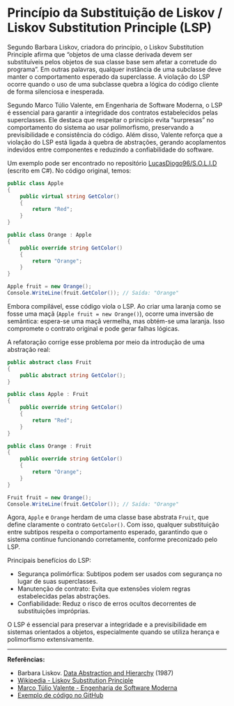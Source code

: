 # Princípio da Substituição de Liskov / Liskov Substitution Principle (LSP)

Segundo Barbara Liskov, criadora do princípio, o Liskov Substitution Principle afirma que “objetos de uma classe derivada devem ser substituíveis pelos objetos de sua classe base sem afetar a corretude do programa”. Em outras palavras, qualquer instância de uma subclasse deve manter o comportamento esperado da superclasse. A violação do LSP ocorre quando o uso de uma subclasse quebra a lógica do código cliente de forma silenciosa e inesperada.

Segundo Marco Túlio Valente, em Engenharia de Software Moderna, o LSP é essencial para garantir a integridade dos contratos estabelecidos pelas superclasses. Ele destaca que respeitar o princípio evita “surpresas” no comportamento do sistema ao usar polimorfismo, preservando a previsibilidade e consistência do código. Além disso, Valente reforça que a violação do LSP está ligada à quebra de abstrações, gerando acoplamentos indevidos entre componentes e reduzindo a confiabilidade do software.

Um exemplo pode ser encontrado no repositório [LucasDiogo96/S.O.L.I.D](https://github.com/LucasDiogo96/S.O.L.I.D/tree/main/3%20-%20Liskov%20Substitution) (escrito em C#). No código original, temos:

```csharp
public class Apple
{
    public virtual string GetColor()
    {
        return "Red";
    }
}

public class Orange : Apple
{
    public override string GetColor()
    {
        return "Orange";
    }
}

Apple fruit = new Orange();
Console.WriteLine(fruit.GetColor()); // Saída: "Orange"
```

Embora compilável, esse código viola o LSP. Ao criar uma laranja como se fosse uma maçã (`Apple fruit = new Orange()`), ocorre uma inversão de semântica: espera-se uma maçã vermelha, mas obtém-se uma laranja. Isso compromete o contrato original e pode gerar falhas lógicas.

A refatoração corrige esse problema por meio da introdução de uma abstração real:

```csharp
public abstract class Fruit
{
    public abstract string GetColor();
}

public class Apple : Fruit
{
    public override string GetColor()
    {
        return "Red";
    }
}

public class Orange : Fruit
{
    public override string GetColor()
    {
        return "Orange";
    }
}

Fruit fruit = new Orange();
Console.WriteLine(fruit.GetColor()); // Saída: "Orange"
```

Agora, `Apple` e `Orange` herdam de uma classe base abstrata `Fruit`, que define claramente o contrato `GetColor()`. Com isso, qualquer substituição entre subtipos respeita o comportamento esperado, garantindo que o sistema continue funcionando corretamente, conforme preconizado pelo LSP.

Principais benefícios do LSP:

* Segurança polimórfica: Subtipos podem ser usados com segurança no lugar de suas superclasses.
* Manutenção de contrato: Evita que extensões violem regras estabelecidas pelas abstrações.
* Confiabilidade: Reduz o risco de erros ocultos decorrentes de substituições impróprias.

O LSP é essencial para preservar a integridade e a previsibilidade em sistemas orientados a objetos, especialmente quando se utiliza herança e polimorfismo extensivamente.

---

**Referências:**

* Barbara Liskov. [Data Abstraction and Hierarchy](https://www.cs.tufts.edu/~nr/cs257/archive/barbara-liskov/data-abstraction-and-hierarchy.pdf) (1987)
* [Wikipedia - Liskov Substitution Principle](https://pt.wikipedia.org/wiki/Princ%C3%ADpio_da_substitui%C3%A7%C3%A3o_de_Liskov)
* [Marco Túlio Valente - Engenharia de Software Moderna](https://engsoftmoderna.info/cap5.html)
* [Exemplo de código no GitHub](https://github.com/LucasDiogo96/S.O.L.I.D/tree/main/3%20-%20Liskov%20Substitution)

```
